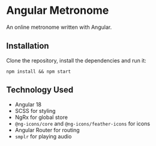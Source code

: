 # Angular Metronome

An online metronome written with Angular.

## Installation

Clone the repository, install the dependencies and run it:

```
npm install && npm start
```

## Technology Used

-   Angular 18
-   SCSS for styling
-   NgRx for global store
-   `@ng-icons/core` and `@ng-icons/feather-icons` for icons
-   Angular Router for routing
-   `smplr` for playing audio
